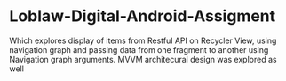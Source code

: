 # Loblaw-Digital-Android-Assigment

Which explores display of items from Restful API on Recycler View, using navigation graph 
and passing data from one fragment to another using Navigation graph arguments. MVVM architecural design was explored as well
